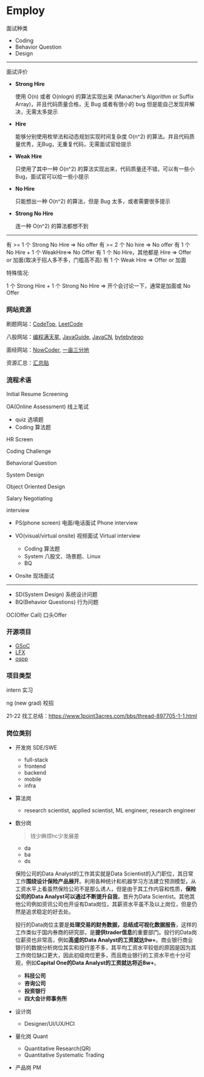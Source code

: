 # Employ

面试种类

- Coding
- Behavior Question
- Design

---

面试评价

- **Strong Hire**

  使用 O(n) 或者 O(nlogn) 的算法实现出来 (Manacher’s Algorithm or Suffix Array)，并且代码质量合格，无 Bug 或者有很小的 bug 但是能自己发现并解决，无需太多提示

- **Hire**

  能够分别使用枚举法和动态规划实现时间复杂度 O(n^2) 的算法。并且代码质量优秀，无Bug，无重复代码，无需面试官给提示

- **Weak Hire**

  只使用了其中一种 O(n^2) 的算法实现出来，代码质量还不错，可以有一些小 Bug，面试官可以给一些小提示

- **No Hire**

  只能想出一种 O(n^2) 的算法，但是 Bug 太多，或者需要很多提示

- **Strong No Hire**

  连一种 O(n^2) 的算法都想不到

---

有 >= 1 个 Strong No Hire => No offer
有 >= 2 个 No hire => No offer
有 1 个 No Hire + 1 个 WeakHire=> No Offer
有 1 个 No Hire，其他都是 Hire => Offer or 加面(取决于招人多不多，门槛高不高) 
有 1 个 Weak Hire => Offer or 加面

特殊情况:

1 个 Strong Hire + 1 个 Strong No Hire => 开个会讨论一下，通常是加面或 No Offer

### 网站资源

刷题网站：[CodeTop](http://codetop.cc/home), [LeetCode](http://leetcode.cn)

八股网站：[编程满天星](https://itmtx.cn/question), [JavaGuide](https://javaguide.cn/), [JavaCN](https://www.javacn.site/), [bytebytego](https://bytebytego.com/)

面经网站：[NowCoder](https://www.nowcoder.com), [一亩三分地](https://www.1point3acres.com/bbs/forum-145-1.html)

资源汇总：[汇总贴](https://www.1point3acres.com/bbs/thread-1035135-1-1.html)

### 流程术语

Initial Resume Screening

OA(Online Assessment) 线上笔试

- quiz 选填题
- Coding 算法题

HR Screen

Coding Challenge

Behavioral Question

System Design

Object Oriented Design

Salary Negotiating

interview

- PS(phone screen) 电面/电话面试 Phone interview 
- VO(visual/virtual onsite) 视频面试 Virtual interview
  - Coding 算法题
  - System 八股文、场景题、Linux
  - BQ

- Onsite 现场面试

---

- SD(System Design) 系统设计问题
- BQ(Behavior Questions) 行为问题

OC(Offer Call) 口头Offer

### 开源项目

- [GSoC](https://summerofcode.withgoogle.com)
- [LFX](https://lfx.linuxfoundation.org/tools/mentorship)
- [ospp](https://summer-ospp.ac.cn/org/orglist)

### 项目类型

intern 实习

ng (new grad) 校招

21-22 找工总结：https://www.1point3acres.com/bbs/thread-897705-1-1.html

### 岗位类别

- 开发岗 SDE/SWE
  - full-stack
  - frontend
  - backend
  - mobile
  - infra
  
- 算法岗
  - research scientist, applied scientist, ML engineer, research engineer
  
- 数分岗
  
  > 钱少麻烦hc少发展差
  
  - da
  - ba
  - ds
  
  保险公司的Data Analyst的工作其实就是Data Scientist的入门职位，其日常工作**围绕设计保险产品展开**。利用各种统计和机器学习方法建立预测模型，从工资水平上看虽然保险公司不是那么诱人，但是由于其工作内容和性质，**保险公司的Data Analyst可以通过不断提升自我**，晋升为Data Scientist。其他其他公司例如资讯公司也开设有Data岗位，其薪资水平虽不及以上岗位，但是仍然是追求稳定的好去处。
  
  投行的Data岗位主要是**处理交易的财务数据，总结成可视化数据报告**，这样的工作类似于国内券商的研究部，是**提供trader信息**的重要部门。投行的Data岗位薪资也非常高，例如**高盛的Data Analyst的工资就达9w+**。商业银行商业银行的数据分析岗位其实和投行差不多，其平均工资水平较低的原因是因为其工作岗位缺口更大，因此初级岗位更多，而且商业银行的工资水平也十分可观，例如**Capital One的Data Analyst的工资就达将近8w+**。
  
  - **科技公司**
  - **咨询公司**
  - **投资银行**
  - **四大会计师事务所**
  
- 设计岗
  - Designer/UI/UX/HCI
  
- 量化岗 Quant
  - Quantitative Research(QR)
  - Quantitative Systematic Trading
  
- 产品岗 PM

